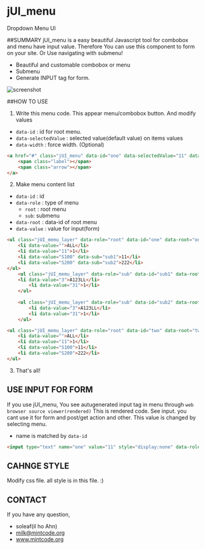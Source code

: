 jUI_menu
========

Dropdown Menu UI

##SUMMARY
jUI_menu is a easy beautiful Javascript tool for combobox and menu have input value.
Therefore You can use this component to form on your site. Or Use navigating with submenu!

* Beautiful and customable combobox or menu
* Submenu
* Generate INPUT tag for form.

![screenshot](https://raw.github.com/soleaf/jUI_menu/master/screenshot.png)

##HOW TO USE

1) Write this menu code. This appear menu/combobox button. And modify values
  * `data-id` : id for root menu.
  * `data-selectedValue` : selected value(default value) on items values
  * `data-width` : force width. (Optional)

```html
<a href="#" class="jUI_menu" data-id="one" data-selectedValue="11" data-width="170">
	<span class="label"></span>
	<span class="arrow"></span>
</a>
```

2) Make menu content list
  * `data-id` : id
  * `data-role` : type of menu
      * `root` : root menu
      * `sub`: submenu
  * `data-root` : data-id of root menu
  * `data-value` : value for input(form)
  
```html
<ul class="jUI_memu_layer" data-role="root" data-id="one" data-root="one">
	<li data-value="">ALL</li>
	<li data-value="11">1</li>
	<li data-value="S100" data-sub="sub1">11</li>
	<li data-value="S200" data-sub="sub2">222</li>
</ul>			
	<ul class="jUI_memu_layer" data-role="sub" data-id="sub1" data-root="one">										
    <li data-value="3">A123LL</li>
		<li data-value="31">1</li>
	</ul>
	
	<ul class="jUI_memu_layer" data-role="sub" data-id="sub2" data-root="one">
		<li data-value="3">A123LL</li>
		<li data-value="31">1</li>
	</ul>

<ul class="jUI_memu_layer" data-role="root" data-id="two" data-root="two">
	<li data-value="">ALL</li>
	<li data-value="11">1</li>
	<li data-value="S100">11</li>
	<li data-value="S200">222</li>
</ul>
```

3. That's all!

## USE INPUT FOR FORM
If you use jUI_menu, You see autugenerated input tag in menu through `web browser source viewer(rendered)`
This is rendered code. See input. you cant use it for form and post/get action and other.
This value is changed by selecting menu.

 * name is matched by `data-id`
 
```html
<input type="text" name="one" value="11" style="display:none" data-role="jUI_menu">
```

## CAHNGE STYLE
Modify css file. all style is in this file. :)

## CONTACT
If you have any question,

* soleaf(il ho Ahn)
* milk@mintcode.org
* www.mintcode.org

